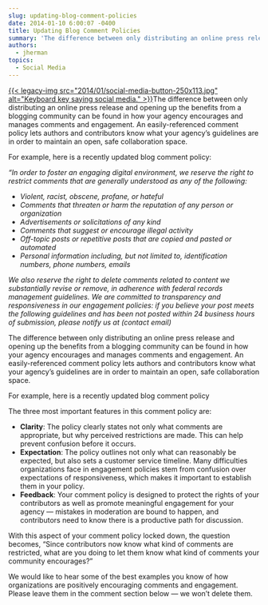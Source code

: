 ```yaml
---
slug: updating-blog-comment-policies
date: 2014-01-10 6:00:07 -0400
title: Updating Blog Comment Policies
summary: 'The difference between only distributing an online press release and opening up the benefits from a blogging community can be found in how your agency encourages and manages comments and engagement. An easily-referenced comment policy lets authors and contributors know what your agency’s guidelines are in order'
authors:
  - jherman
topics:
  - Social Media
---
```


[{{< legacy-img src="2014/01/social-media-button-250x113.jpg" alt="Keyboard key saying social media." >}}](https://s3.amazonaws.com/digitalgov/_legacy-img/2014/01/social-media-button.jpg)The difference between only distributing an online press release and opening up the benefits from a blogging community can be found in how your agency encourages and manages comments and engagement. An easily-referenced comment policy lets authors and contributors know what your agency’s guidelines are in order to maintain an open, safe collaboration space.

For example, here is a recently updated blog comment policy:

_“In order to foster an engaging digital environment, we reserve the right to restrict comments that are generally understood as any of the following:_

<div>
  <ul>
    <li>
      <i>Violent, racist, obscene, profane, or hateful</i>
    </li>
    <li>
      <i>Comments that threaten or harm the reputation of any person or organization</i>
    </li>
    <li>
      <i>Advertisements or solicitations of any kind</i>
    </li>
    <li>
      <i>Comments that suggest or encourage illegal activity</i>
    </li>
    <li>
      <i>Off-topic posts or repetitive posts that are copied and pasted or automated</i>
    </li>
    <li>
      <i>Personal information including, but not limited to, identification numbers, phone numbers, emails</i>
    </li>
  </ul>
</div>

<div>
  <p>
    <i>We also reserve the right to delete comments related to content we substantially revise or remove, in adherence with federal records management guidelines. <i>We are committed to transparency and responsiveness in our engagement policies: if</i><i> you believe your post meets the following guidelines and has been not posted within 24 business hours of submission, please notify us at (contact email)</i></i>
  </p>
</div>

The difference between only distributing an online press release and opening up the benefits from a blogging community can be found in how your agency encourages and manages comments and engagement. An easily-referenced comment policy lets authors and contributors know what your agency’s guidelines are in order to maintain an open, safe collaboration space.

For example, here is a recently updated blog comment policy

The three most important features in this comment policy are:

  * **Clarity**: The policy clearly states not only what comments are appropriate, but why perceived restrictions are made. This can help prevent confusion before it occurs.
  * **Expectation**: The policy outlines not only what can reasonably be expected, but also sets a customer service timeline. Many difficulties organizations face in engagement policies stem from confusion over expectations of responsiveness, which makes it important to establish them in your policy.
  * **Feedback**: Your comment policy is designed to protect the rights of your contributors as well as promote meaningful engagement for your agency — mistakes in moderation are bound to happen, and contributors need to know there is a productive path for discussion.

With this aspect of your comment policy locked down, the question becomes, “Since contributors now know what kind of comments are restricted, what are you doing to let them know what kind of comments your community encourages?”

We would like to hear some of the best examples you know of how organizations are positively encouraging comments and engagement. Please leave them in the comment section below — we won’t delete them.